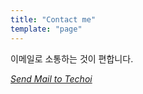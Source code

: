 ```yaml
---
title: "Contact me"
template: "page"
---
```


이메일로 소통하는 것이 편합니다.

*[Send Mail to Techoi](mailto:techoi77@gmail.com)*